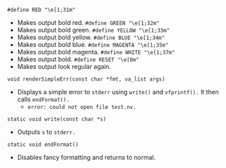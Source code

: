 `#define RED "\e[1;31m"`
* Makes output bold red.
`#define GREEN "\e[1;32m"`
* Makes output bold green.
`#define YELLOW "\e[1;33m"`
* Makes output bold yellow.
`#define BLUE "\e[1;34m"`
* Makes output bold blue.
`#define MAGENTA "\e[1;35m"`
* Makes output bold magenta.
`#define WHITE "\e[1;37m"`
* Makes output bold.
`#define RESET "\e[0m"`
* Makes output look regular again.

`void renderSimpleErr(const char *fmt, va_list args)`
* Displays a simple error to `stderr` using `write()` and `vfprintf().`  It 
then calls `endFormat().`
    * `error: could not open file test.nv.`

`static void write(const char *s)`
* Outputs `s` to `stderr.` 

`static void endFormat()`
* Disables fancy formatting and returns to normal.
